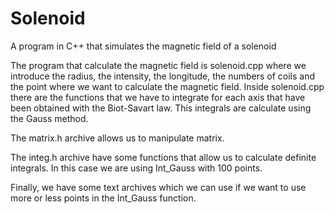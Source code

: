 # Solenoid
A program in C++ that simulates the magnetic field of a solenoid

The program that calculate the magnetic field is solenoid.cpp where we introduce the radius, the intensity, the longitude, the numbers of coils and the point where we want to calculate the magnetic field. Inside solenoid.cpp there are the functions that we have to integrate for each axis that have been obtained with the Biot-Savart law. This integrals are calculate using the Gauss method.

The matrix.h archive allows us to manipulate matrix.

The integ.h archive have some functions that allow us to calculate definite integrals. In this case we are using Int_Gauss with 100 points.

Finally, we have some text archives which we can use if we want to use more or less points in the Int_Gauss function.
